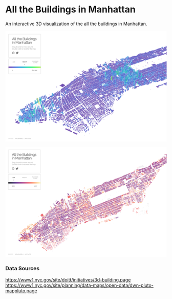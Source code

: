 # All the Buildings in Manhattan

An interactive 3D visualization of the all the buildings in Manhattan.

![all-the-buildings](/img/all-the-buildings.png?raw=true "all-the-buildings")

![all-the-buildings](/img/all-the-buildings2.png?raw=true "all-the-buildings")

### Data Sources

https://www1.nyc.gov/site/doitt/initiatives/3d-building.page
https://www1.nyc.gov/site/planning/data-maps/open-data/dwn-pluto-mappluto.page
